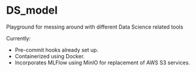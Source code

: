 # DS_model
Playground for messing around with different Data Science related tools

Currently:
- Pre-commit hooks already set up.
- Containerized using Docker.
- Incorporates MLFlow using MinIO for replacement of AWS S3 services.
